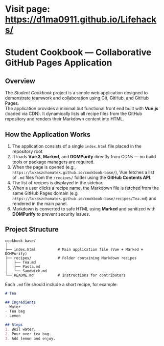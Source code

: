 # Visit page: https://d1ma0911.github.io/Lifehacks/

# Student Cookbook — Collaborative GitHub Pages Application

## Overview
The *Student Cookbook* project is a simple web application designed to demonstrate teamwork and collaboration using Git, GitHub, and GitHub Pages.  
The application provides a minimal but functional front end built with **Vue.js** (loaded via CDN). It dynamically lists all recipe files from the GitHub repository and renders their Markdown content into HTML.

## How the Application Works
1. The application consists of a single `index.html` file placed in the repository root.  
2. It loads **Vue 3**, **Marked**, and **DOMPurify** directly from CDNs — no build tools or package managers are required.  
3. When the page is opened (e.g., `https://lukaszchomatek.github.io/cookbook-base/`), Vue fetches a list of `.md` files from the `/recipes/` folder using the **GitHub Contents API**.  
4. The list of recipes is displayed in the sidebar.  
5. When a user clicks a recipe name, the Markdown file is fetched from the same GitHub Pages domain (e.g. `https://lukaszchomatek.github.io/cookbook-base/recipes/Tea.md`) and rendered in the main panel.  
6. Markdown is converted to safe HTML using **Marked** and sanitized with **DOMPurify** to prevent security issues.  

## Project Structure
```
cookbook-base/
│
├── index.html          # Main application file (Vue + Marked + DOMPurify)
├── recipes/            # Folder containing Markdown recipes
│   ├── Tea.md
│   ├── Pasta.md
│   └── Sandwich.md
└── README.md           # Instructions for contributors
```

Each `.md` file should include a short recipe, for example:

```markdown
# Tea

## Ingredients
- Water  
- Tea bag  
- Lemon  

## Steps
1. Boil water.  
2. Pour over tea bag.  
3. Add lemon and enjoy.
```
